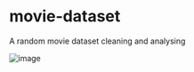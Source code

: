 # movie-dataset
A random movie dataset cleaning and analysing

![image](https://user-images.githubusercontent.com/28548881/209650542-f2c3014f-136a-4fbd-aa4f-6562dcb894cd.png)
